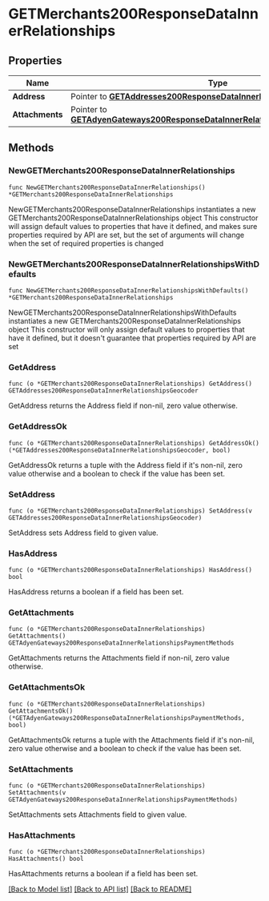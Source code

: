 # GETMerchants200ResponseDataInnerRelationships

## Properties

Name | Type | Description | Notes
------------ | ------------- | ------------- | -------------
**Address** | Pointer to [**GETAddresses200ResponseDataInnerRelationshipsGeocoder**](GETAddresses200ResponseDataInnerRelationshipsGeocoder.md) |  | [optional] 
**Attachments** | Pointer to [**GETAdyenGateways200ResponseDataInnerRelationshipsPaymentMethods**](GETAdyenGateways200ResponseDataInnerRelationshipsPaymentMethods.md) |  | [optional] 

## Methods

### NewGETMerchants200ResponseDataInnerRelationships

`func NewGETMerchants200ResponseDataInnerRelationships() *GETMerchants200ResponseDataInnerRelationships`

NewGETMerchants200ResponseDataInnerRelationships instantiates a new GETMerchants200ResponseDataInnerRelationships object
This constructor will assign default values to properties that have it defined,
and makes sure properties required by API are set, but the set of arguments
will change when the set of required properties is changed

### NewGETMerchants200ResponseDataInnerRelationshipsWithDefaults

`func NewGETMerchants200ResponseDataInnerRelationshipsWithDefaults() *GETMerchants200ResponseDataInnerRelationships`

NewGETMerchants200ResponseDataInnerRelationshipsWithDefaults instantiates a new GETMerchants200ResponseDataInnerRelationships object
This constructor will only assign default values to properties that have it defined,
but it doesn't guarantee that properties required by API are set

### GetAddress

`func (o *GETMerchants200ResponseDataInnerRelationships) GetAddress() GETAddresses200ResponseDataInnerRelationshipsGeocoder`

GetAddress returns the Address field if non-nil, zero value otherwise.

### GetAddressOk

`func (o *GETMerchants200ResponseDataInnerRelationships) GetAddressOk() (*GETAddresses200ResponseDataInnerRelationshipsGeocoder, bool)`

GetAddressOk returns a tuple with the Address field if it's non-nil, zero value otherwise
and a boolean to check if the value has been set.

### SetAddress

`func (o *GETMerchants200ResponseDataInnerRelationships) SetAddress(v GETAddresses200ResponseDataInnerRelationshipsGeocoder)`

SetAddress sets Address field to given value.

### HasAddress

`func (o *GETMerchants200ResponseDataInnerRelationships) HasAddress() bool`

HasAddress returns a boolean if a field has been set.

### GetAttachments

`func (o *GETMerchants200ResponseDataInnerRelationships) GetAttachments() GETAdyenGateways200ResponseDataInnerRelationshipsPaymentMethods`

GetAttachments returns the Attachments field if non-nil, zero value otherwise.

### GetAttachmentsOk

`func (o *GETMerchants200ResponseDataInnerRelationships) GetAttachmentsOk() (*GETAdyenGateways200ResponseDataInnerRelationshipsPaymentMethods, bool)`

GetAttachmentsOk returns a tuple with the Attachments field if it's non-nil, zero value otherwise
and a boolean to check if the value has been set.

### SetAttachments

`func (o *GETMerchants200ResponseDataInnerRelationships) SetAttachments(v GETAdyenGateways200ResponseDataInnerRelationshipsPaymentMethods)`

SetAttachments sets Attachments field to given value.

### HasAttachments

`func (o *GETMerchants200ResponseDataInnerRelationships) HasAttachments() bool`

HasAttachments returns a boolean if a field has been set.


[[Back to Model list]](../README.md#documentation-for-models) [[Back to API list]](../README.md#documentation-for-api-endpoints) [[Back to README]](../README.md)


